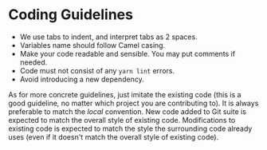 # Coding Guidelines

- We use tabs to indent, and interpret tabs as 2 spaces.
- Variables name should follow Camel casing.
- Make your code readable and sensible. You may put comments if needed.
- Code must not consist of any `yarn lint` errors.
- Avoid introducing a new dependency.

As for more concrete guidelines, just imitate the existing code (this is a good guideline, no matter which project you are contributing to). It is always preferable to match the _local_ convention. New code added to Git suite is expected to match the overall style of existing code. Modifications to existing code is expected to match the style the surrounding code already uses (even if it doesn't match the overall style of existing code).
